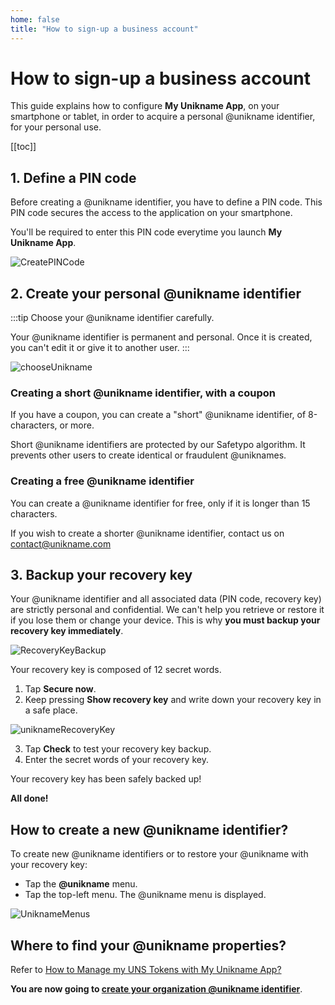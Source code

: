 ```yaml
---
home: false
title: "How to sign-up a business account"
---
```


# How to sign-up a business account

This guide explains how to configure **My Unikname App**, on your smartphone or tablet, in order to acquire a personal @unikname identifier, for your personal use. 

[[toc]]

## 1. Define a PIN code
Before creating a @unikname identifier, you have to define a PIN code. This PIN code secures the access to the application on your smartphone. 

You'll be required to enter this PIN code everytime you launch **My Unikname App**.

<copyscreen caption="Defining a PIN code">![CreatePINCode](./images/CreatePINCode.jpg)</copyscreen>


## 2. Create your personal @unikname identifier

:::tip
Choose your @unikname identifier carefully.

 Your @unikname identifier is permanent and personal. Once it is created, you can't edit it or give it to another user.
 :::

<copyscreen caption="Defining your @unikname">![chooseUnikname](./images/chooseUnikname.jpg)</copyscreen>

### Creating a short @unikname identifier, with a coupon 
If you have a coupon, you can create a "short" @unikname identifier, of 8-characters, or more. 

Short @unikname identifiers are protected by our Safetypo algorithm. It prevents other users to create identical or fraudulent @uniknames.

### Creating a free @unikname identifier
You can create a @unikname identifier for free, only if it is longer than 15 characters. 

If you wish to create a shorter @unikname identifier, contact us on [contact@unikname.com](mailto:contact@unikname.com)

## 3. Backup your recovery key
Your @unikname identifier and all associated data (PIN code, recovery key) are strictly personal and confidential. We can't help you retrieve or restore it if you lose them or change your device. This is why **you must backup your recovery key immediately**. 

<copyscreen>![RecoveryKeyBackup](./images/RecoveryKeyBackup.jpg)</copyscreen>

Your recovery key is composed of 12 secret words.

1. Tap **Secure now**.
2. Keep pressing **Show recovery key** and write down your recovery key in a safe place.
  
<copyscreen caption="Recovery key backup">![uniknameRecoveryKey](./images/uniknameRecoveryKey.jpg)</copyscreen>

3. Tap **Check** to test your recovery key backup.
4. Enter the secret words of your recovery key.

Your recovery key has been safely backed up!

**All done!** 

## How to create a new @unikname identifier?

To create new @unikname identifiers or to restore your @unikname with your recovery key:
- Tap the **@unikname** menu.
- Tap the top-left menu.
 The @unikname menu is displayed.

<copyscreen>![UniknameMenus](./images/UniknameMenus.png)</copyscreen>

## Where to find your @unikname properties? 

Refer to [How to Manage my UNS Tokens with My Unikname App?](./using-uns-tokens)

**You are now going to [create your organization @unikname identifier](/2.creating-unikname-organization)**.

